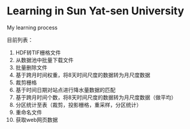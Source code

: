 # Learning in Sun Yat-sen University
My learning process 

目前列表：
1. HDF转TIF栅格文件
2. 从数据池中批量下载文件
3. 批量删除文件
4. 基于跨月时间权重，将8天时间尺度的数据转为月尺度数据
5. 裁剪栅格
6. 基于时间日期对站点进行降水量数据的匹配
7. 基于跨月时间个数，将8天时间尺度的数据转为月尺度数据（做平均）
8. 分区统计至表（裁剪，投影栅格，重采样，分区统计）
9. 重命名文件
10. 获取web网页数据
